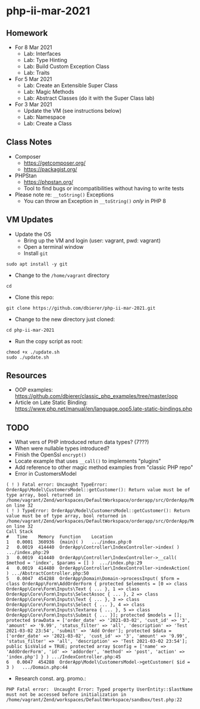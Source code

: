 # php-ii-mar-2021

## Homework
* For 8 Mar 2021
  * Lab: Interfaces
  * Lab: Type Hinting
  * Lab: Build Custom Exception Class
  * Lab: Traits
* For 5 Mar 2021
  * Lab: Create an Extensible Super Class
  * Lab: Magic Methods
  * Lab: Abstract Classes (do it with the Super Class lab)
* For 3 Mar 2021
  * Update the VM (see instructions below)
  * Lab: Namespace
  * Lab: Create a Class
## Class Notes
* Composer 
  * https://getcomposer.org/
  * https://packagist.org/
* PHPStan
  * https://phpstan.org/
  * Tool to find bugs or incompatibilities without having to write tests
* Please note re: `__toString()` Exceptions
  * You can throw an Exception in `__toString()` *only* in PHP 8
## VM Updates
* Update the OS
  * Bring up the VM and login (user: vagrant, pwd: vagrant)
  * Open a terminal window
  * Install `git`
```
sudo apt install -y git
```
  * Change to the `/home/vagrant` directory
```
cd
```
  * Clone this repo:
```
git clone https://github.com/dbierer/php-ii-mar-2021.git
```
  * Change to the new directory just cloned:
```
cd php-ii-mar-2021
```
  * Run the copy script as root:
```
chmod +x ./update.sh
sudo ./update.sh
```

## Resources
* OOP examples: https://github.com/dbierer/classic_php_examples/tree/master/oop
* Article on Late Static Binding: https://www.php.net/manual/en/language.oop5.late-static-bindings.php

## TODO
* What vers of PHP introduced return data types? (7???)
* When were nullable types introduced?
* Finish the OpenSsl `encrypt()`
* Locate example that uses `__call()` to implements "plugins"
* Add reference to other magic method examples from "classic PHP repo"
* Error in CustomersModel
```
( ! ) Fatal error: Uncaught TypeError: OrderApp\Model\CustomersModel::getCustomer(): Return value must be of type array, bool returned in /home/vagrant/Zend/workspaces/DefaultWorkspace/orderapp/src/OrderApp/Model/CustomersModel.php on line 32
( ! ) TypeError: OrderApp\Model\CustomersModel::getCustomer(): Return value must be of type array, bool returned in /home/vagrant/Zend/workspaces/DefaultWorkspace/orderapp/src/OrderApp/Model/CustomersModel.php on line 32
Call Stack
#	Time	Memory	Function	Location
1	0.0001	360936	{main}( )	.../index.php:0
2	0.0019	414440	OrderApp\Controller\IndexController->index( )	.../index.php:29
3	0.0019	414440	OrderApp\Controller\IndexController->__call( $method = 'index', $params = [] )	.../index.php:29
4	0.0019	414480	OrderApp\Controller\IndexController->indexAction( )	.../AbstractController.php:50
5	0.0047	454288	OrderApp\Domain\Domain->processInput( $form = class OrderApp\Form\AddOrderForm { protected $elements = [0 => class OrderApp\Core\Form\Inputs\Text { ... }, 1 => class OrderApp\Core\Form\Inputs\SelectAssoc { ... }, 2 => class OrderApp\Core\Form\Inputs\Text { ... }, 3 => class OrderApp\Core\Form\Inputs\Select { ... }, 4 => class OrderApp\Core\Form\Inputs\Textarea { ... }, 5 => class OrderApp\Core\Form\Inputs\Submit { ... }]; protected $models = []; protected $rawData = ['order_date' => '2021-03-02', 'cust_id' => '3', 'amount' => '9.99', 'status_filter' => 'all', 'description' => 'Test 2021-03-02 23:54', 'submit' => 'Add Order']; protected $data = ['order_date' => '2021-03-02', 'cust_id' => '3', 'amount' => '9.99', 'status_filter' => 'all', 'description' => 'Test 2021-03-02 23:54']; public $isValid = TRUE; protected array $config = ['name' => 'AddOrderForm', 'id' => 'addorder', 'method' => 'post', 'action' => 'index.php'] } )	.../IndexController.php:45
6	0.0047	454288	OrderApp\Model\CustomersModel->getCustomer( $id = 3 )	.../Domain.php:44
```
* Research const. arg. promo.:
```
PHP Fatal error:  Uncaught Error: Typed property UserEntity::$lastName must not be accessed before initialization in /home/vagrant/Zend/workspaces/DefaultWorkspace/sandbox/test.php:22
```
